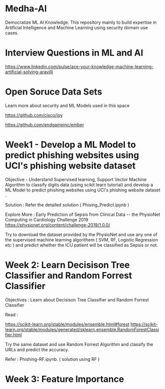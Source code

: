 # Medha-AI

Democratize ML AI Knowledge.  This repository mainly to build expertise in Artificial Intelligence and Machine Learning using security domain use cases.

# Interview Questions in ML and AI

https://www.linkedin.com/pulse/ace-your-knowledge-machine-learning-artificial-solving-aravilli  

# Open Soruce Data Sets 

Learn more about security and ML Models used in this space 

https://github.com/cisco/joy 

https://github.com/endgameinc/ember

# Week1 - Develop a ML Model to predict phishing websites using UCI's phishing website dataset

Objective -   Understand Supervised learning, Support Vector Machine Algorithm to classify digits data (using scikit learn tutorial) and develop a ML Model to predict phishing websites using UCI's phishing website dataset .  

Solution :  Refer the detailed solution ( Phising_Predict.ipynb )

Explore More :  Early Prediction of Sepsis from Clinical Data -- the PhysioNet Computing in Cardiology Challenge 2019
https://physionet.org/content/challenge-2019/1.0.0/ 

Try to download the dataset provided by the PhysioNet and use any one of the supervised machine learning algorithem ( SVM, RF, Logistic Regression etc ) and predict whether the ICU patient will be classified as Sepsis or not. 

# Week 2:  Learn  Decisison Tree Classifier and Random Forrest Classifier 

Objectives : Learn about Decisison Tree Classifier and Random Forrest Classifier

Read :

https://scikit-learn.org/stable/modules/ensemble.html#forest https://scikit-learn.org/stable/modules/generated/sklearn.ensemble.RandomForestClassifier.html

Try the same dataset and use Random Forrest Algorithm and classify the URLs and predict the accuracy.

Refer : Phishing-RF.ipynb. ( solution using RF )

# Week 3:  Feature Importance 






